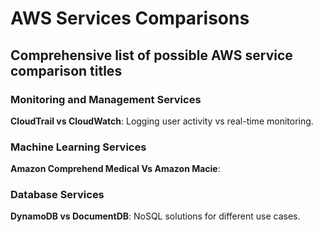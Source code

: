 # AWS Services Comparisons

## Comprehensive list of possible AWS service comparison titles 

### **Monitoring and Management Services**

**CloudTrail vs CloudWatch**: Logging user activity vs real-time monitoring.

### **Machine Learning Services**

**Amazon Comprehend Medical Vs Amazon Macie**:

### **Database Services**

**DynamoDB vs DocumentDB**: NoSQL solutions for different use cases.